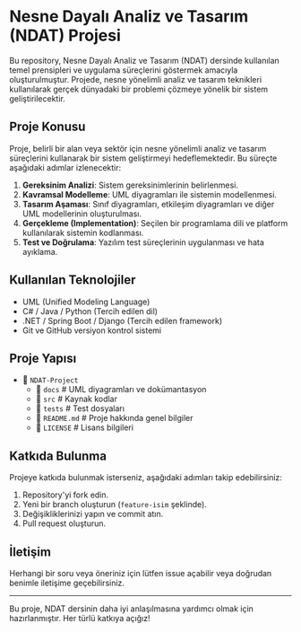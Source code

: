 # Nesne Dayalı Analiz ve Tasarım (NDAT) Projesi

Bu repository, Nesne Dayalı Analiz ve Tasarım (NDAT) dersinde kullanılan temel prensipleri ve uygulama süreçlerini göstermek amacıyla oluşturulmuştur. Projede, nesne yönelimli analiz ve tasarım teknikleri kullanılarak gerçek dünyadaki bir problemi çözmeye yönelik bir sistem geliştirilecektir.

## Proje Konusu
Proje, belirli bir alan veya sektör için nesne yönelimli analiz ve tasarım süreçlerini kullanarak bir sistem geliştirmeyi hedeflemektedir. Bu süreçte aşağıdaki adımlar izlenecektir:

1. **Gereksinim Analizi**: Sistem gereksinimlerinin belirlenmesi.
2. **Kavramsal Modelleme**: UML diyagramları ile sistemin modellenmesi.
3. **Tasarım Aşaması**: Sınıf diyagramları, etkileşim diyagramları ve diğer UML modellerinin oluşturulması.
4. **Gerçekleme (Implementation)**: Seçilen bir programlama dili ve platform kullanılarak sistemin kodlanması.
5. **Test ve Doğrulama**: Yazılım test süreçlerinin uygulanması ve hata ayıklama.

## Kullanılan Teknolojiler
- UML (Unified Modeling Language)
- C# / Java / Python (Tercih edilen dil)
- .NET / Spring Boot / Django (Tercih edilen framework)
- Git ve GitHub versiyon kontrol sistemi

## Proje Yapısı
- 📂 `NDAT-Project`
  - 📂 `docs`  # UML diyagramları ve dokümantasyon
  - 📂 `src`   # Kaynak kodlar
  - 📂 `tests` # Test dosyaları
  - 📄 `README.md` # Proje hakkında genel bilgiler
  - 📄 `LICENSE` # Lisans bilgileri


## Katkıda Bulunma
Projeye katkıda bulunmak isterseniz, aşağıdaki adımları takip edebilirsiniz:
1. Repository'yi fork edin.
2. Yeni bir branch oluşturun (`feature-isim` şeklinde).
3. Değişikliklerinizi yapın ve commit atın.
4. Pull request oluşturun.

## İletişim
Herhangi bir soru veya öneriniz için lütfen issue açabilir veya doğrudan benimle iletişime geçebilirsiniz.

---
Bu proje, NDAT dersinin daha iyi anlaşılmasına yardımcı olmak için hazırlanmıştır. Her türlü katkıya açığız!
